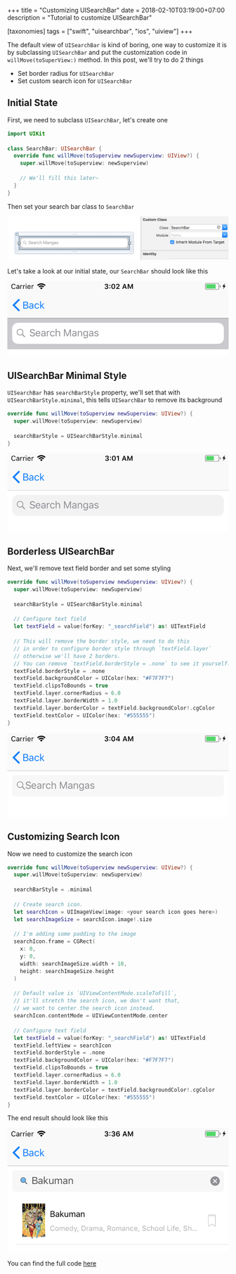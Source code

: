 +++
title = "Customizing UISearchBar"
date = 2018-02-10T03:19:00+07:00
description = "Tutorial to customize UISearchBar"

[taxonomies]
tags = ["swift", "uisearchbar", "ios", "uiview"]
+++


The default view of `UISearchBar` is kind of boring, one way to customize it is by subclassing `UISearchBar` and put the customization code in `willMove(toSuperView:)` method.
In this post, we'll try to do 2 things

- Set border radius for `UISearchBar`
- Set custom search icon for `UISearchBar`


Initial State
------------------------------
First, we need to subclass `UISearchBar`, let's create one

```swift
import UIKit

class SearchBar: UISearchBar {
  override func willMove(toSuperview newSuperview: UIView?) {
    super.willMove(toSuperview: newSuperview)

    // We'll fill this later~
  }
}
```

Then set your search bar class to `SearchBar`

<p class="image-container">
  <img
    src="/assets/images/swift/customizing-uisearchbar/interface-builder-search-bar.png" alt="Customizing UISearchBar Icon Interface Builder Search Bar"
    class="medium-size">
</p>

Let's take a look at our initial state, our `SearchBar` should look like this

<p class="image-container">
  <img
    src="/assets/images/swift/customizing-uisearchbar/initial-state.png" alt="Customizing UISearchBar Icon Initial State"
    class="medium-size">
</p>


UISearchBar Minimal Style
------------------------------
`UISearchBar` has `searchBarStyle` property, we'll set that with `UISearchBarStyle.minimal`, this tells `UISearchBar` to
remove its background

```swift
override func willMove(toSuperview newSuperview: UIView?) {
  super.willMove(toSuperview: newSuperview)

  searchBarStyle = UISearchBarStyle.minimal
}
```

<p class="image-container">
  <img
    src="/assets/images/swift/customizing-uisearchbar/minimal.png" alt="Customizing UISearchBar Icon Minimal"
    class="medium-size">
</p>


Borderless UISearchBar
------------------------------
Next, we'll remove text field border and set some styling

```swift
override func willMove(toSuperview newSuperview: UIView?) {
  super.willMove(toSuperview: newSuperview)

  searchBarStyle = UISearchBarStyle.minimal

  // Configure text field
  let textField = value(forKey: "_searchField") as! UITextField

  // This will remove the border style, we need to do this
  // in order to configure border style through `textField.layer`
  // otherwise we'll have 2 borders.
  // You can remove `textField.borderStyle = .none` to see it yourself.
  textField.borderStyle = .none
  textField.backgroundColor = UIColor(hex: "#F7F7F7")
  textField.clipsToBounds = true
  textField.layer.cornerRadius = 6.0
  textField.layer.borderWidth = 1.0
  textField.layer.borderColor = textField.backgroundColor!.cgColor
  textField.textColor = UIColor(hex: "#555555")
}
```

<p class="image-container">
  <img
    src="/assets/images/swift/customizing-uisearchbar/borderless.png" alt="Customizing UISearchBar Icon Borderless"
    class="medium-size">
</p>


Customizing Search Icon
------------------------------
Now we need to customize the search icon

```swift
override func willMove(toSuperview newSuperview: UIView?) {
  super.willMove(toSuperview: newSuperview)

  searchBarStyle = .minimal

  // Create search icon.
  let searchIcon = UIImageView(image: <your search icon goes here>)
  let searchImageSize = searchIcon.image!.size

  // I'm adding some padding to the image
  searchIcon.frame = CGRect(
    x: 0,
    y: 0,
    width: searchImageSize.width + 10,
    height: searchImageSize.height
  )

  // Default value is `UIViewContentMode.scaleToFill`,
  // it'll stretch the search icon, we don't want that,
  // we want to center the search icon instead.
  searchIcon.contentMode = UIViewContentMode.center

  // Configure text field
  let textField = value(forKey: "_searchField") as! UITextField
  textField.leftView = searchIcon
  textField.borderStyle = .none
  textField.backgroundColor = UIColor(hex: "#F7F7F7")
  textField.clipsToBounds = true
  textField.layer.cornerRadius = 6.0
  textField.layer.borderWidth = 1.0
  textField.layer.borderColor = textField.backgroundColor!.cgColor
  textField.textColor = UIColor(hex: "#555555")
}
```

The end result should look like this

<p class="image-container">
  <img
    src="/assets/images/swift/customizing-uisearchbar/end-result.png" alt="Customizing UISearchBar Icon End Result"
    class="medium-size">
</p>

You can find the full code
<a href="https://github.com/sendyhalim/iYomu/blob/master/Yomu/Common/SearchBar.swift" target="_blank">here</a>
